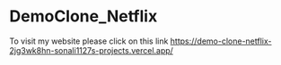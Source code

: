 # DemoClone_Netflix
To visit my website please click on this link https://demo-clone-netflix-2jg3wk8hn-sonali1127s-projects.vercel.app/
